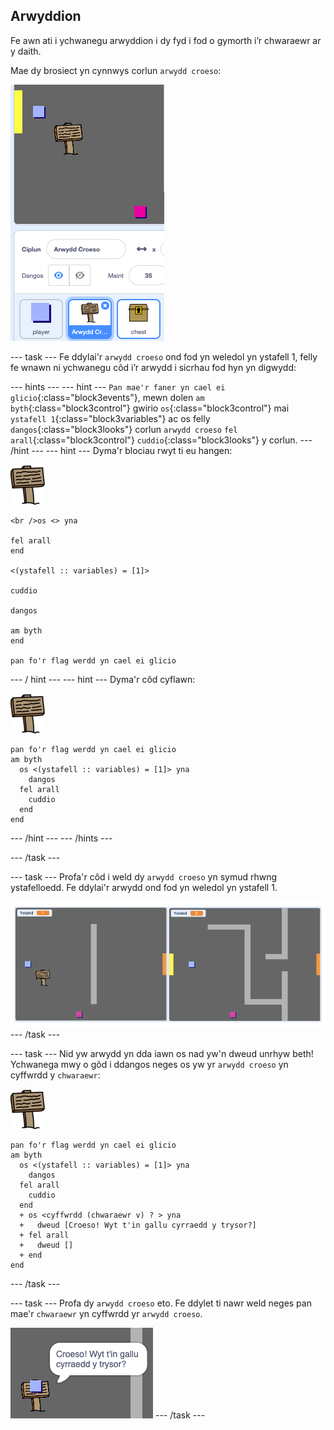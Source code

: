 ## Arwyddion

Fe awn ati i ychwanegu arwyddion i dy fyd i fod o gymorth i’r chwaraewr ar y daith.

Mae dy brosiect yn cynnwys corlun `arwydd croeso`:

![sgrinlun](images/world-sign.png)

--- task --- Fe ddylai'r `arwydd croeso` ond fod yn weledol yn ystafell 1, felly fe wnawn ni ychwanegu côd i’r arwydd i sicrhau fod hyn yn digwydd:

--- hints ---
 --- hint --- `Pan mae'r faner yn cael ei glicio`{:class="block3events"}, mewn dolen `am byth`{:class="block3control"} gwirio `os`{:class="block3control"} mai `ystafell 1`{:class="block3variables"} ac os felly `dangos`{:class="block3looks"} corlun `arwydd croeso` `fel arall`{:class="block3control"} `cuddio`{:class="block3looks"} y corlun.
--- /hint ---
 --- hint --- Dyma'r blociau rwyt ti eu hangen:

![arwydd](images/sign.png)

```blocks3
<br />os <> yna 
  
fel arall
end

<(ystafell :: variables) = [1]>

cuddio

dangos

am byth
end

pan fo'r flag werdd yn cael ei glicio

```

--- / hint --- --- hint --- Dyma'r côd cyflawn:

![arwydd](images/sign.png)

```blocks3
pan fo'r flag werdd yn cael ei glicio
am byth 
  os <(ystafell :: variables) = [1]> yna 
    dangos
  fel arall 
    cuddio
  end
end
```

--- /hint --- --- /hints ---

--- /task ---

--- task --- Profa'r côd i weld dy `arwydd croeso` yn symud rhwng ystafelloedd. Fe ddylai'r arwydd ond fod yn weledol yn ystafell 1.

![sgrinlun](images/world-sign-test.png) --- /task ---

--- task --- Nid yw arwydd yn dda iawn os nad yw'n dweud unrhyw beth! Ychwanega mwy o gôd i ddangos neges os yw yr `arwydd croeso` yn cyffwrdd y `chwaraewr`:

![arwydd](images/sign.png)

```blocks3
pan fo'r flag werdd yn cael ei glicio
am byth 
  os <(ystafell :: variables) = [1]> yna 
    dangos
  fel arall 
    cuddio
  end
  + os <cyffwrdd (chwaraewr v) ? > yna 
  +   dweud [Croeso! Wyt t'in gallu cyrraedd y trysor?]
  + fel arall 
  +   dweud []
  + end
end
```

--- /task ---

--- task --- Profa dy `arwydd croeso` eto. Fe ddylet ti nawr weld neges pan mae'r `chwaraewr` yn cyffwrdd yr `arwydd croeso`.

![sgrinlun](images/world-sign-test2.png) --- /task ---